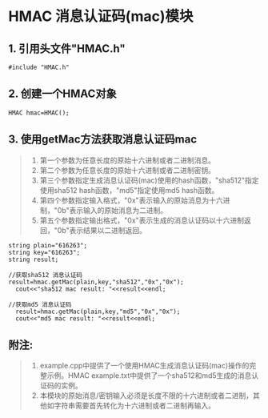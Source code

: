 # HMAC 消息认证码(mac)模块

   ## 1. 引用头文件"HMAC.h"
    #include "HMAC.h"

   ## 2. 创建一个HMAC对象
    HMAC hmac=HMAC();

   ## 3. 使用getMac方法获取消息认证码mac
   > 1. 第一个参数为任意长度的原始十六进制或者二进制消息。
   > 2. 第二个参数为任意长度的原始十六进制或者二进制密钥。
   > 3. 第三个参数指定生成消息认证码(mac)使用的hash函数，"sha512"指定使用sha512 hash函数，"md5"指定使用md5 hash函数。
   > 4. 第四个参数指定输入格式，"0x"表示输入的原始消息为十六进制，"0b"表示输入的原始消息为二进制。
   > 5. 第五个参数指定输出格式，"0x"表示生成的消息认证码以十六进制返回，"0b"表示结果以二进制返回。
   
    string plain="616263";
    string key="616263";
    string result;
    
    //获取sha512 消息认证码
    result=hmac.getMac(plain,key,"sha512","0x","0x");
	  cout<<"sha512 mac result: "<<result<<endl;
	  
    //获取md5 消息认证码
	  result=hmac.getMac(plain,key,"md5","0x","0x");
	  cout<<"md5 mac result: "<<result<<endl;


   ## 附注: 
   > 1. example.cpp中提供了一个使用HMAC生成消息认证码(mac)操作的完整示例。HMAC example.txt中提供了一个sha512和md5生成的消息认证码的实例。
   > 2. 本模块的原始消息/密钥输入必须是长度不限的十六进制或者二进制，其他如字符串需要首先转化为十六进制或者二进制再输入。
